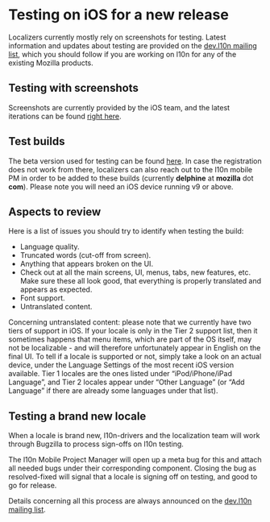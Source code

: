 # Testing on iOS for a new release

Localizers currently mostly rely on screenshots for testing. Latest information and updates about testing are provided on the [dev.l10n mailing list](https://lists.mozilla.org/listinfo/dev-l10n), which you should follow if you are working on l10n for any of the existing Mozilla products.

## Testing with screenshots

Screenshots are currently provided by the iOS team, and the latest iterations can be found [right here](https://drive.google.com/drive/folders/1VOq91kGIm0XuneKdSl48HCwTkwXCw_Ve).

## Test builds

The beta version used for testing can be found [here](https://www.mozilla.org/en-US/firefox/ios/testflight/). In case the registration does not work from there, localizers can also reach out to the l10n mobile PM in order to be added to these builds (currently **delphine** at **mozilla** dot **com**).
Please note you will need an iOS device running v9 or above.

## Aspects to review

Here is a list of issues you should try to identify when testing the build:
* Language quality.
* Truncated words (cut-off from screen).
* Anything that appears broken on the UI.
* Check out at all the main screens, UI, menus, tabs, new features, etc. Make sure these all look good, that everything is properly translated and appears as expected.
* Font support.
* Untranslated content.

Concerning untranslated content: please note that we currently have two tiers of support in iOS. If your locale is only in the Tier 2 support list, then it sometimes happens that menu items, which are part of the OS itself, may not be localizable - and will therefore unfortunately appear in English on the final UI. To tell if a locale is supported or not, simply take a look on an actual device, under the Language Settings of the most recent iOS version available. Tier 1 locales are the ones listed under “iPod/iPhone/iPad Language”, and Tier 2 locales appear under “Other Language” (or “Add Language” if there are already some languages under that list).

## Testing a brand new locale

When a locale is brand new, l10n-drivers and the localization team will work through Bugzilla to process sign-offs on l10n testing.

The l10n Mobile Project Manager will open up a meta bug for this and attach all needed bugs under their corresponding component. Closing the bug as resolved-fixed will signal that a locale is signing off on testing, and good to go for release.

Details concerning all this process are always announced on the [dev.l10n mailing list](https://lists.mozilla.org/listinfo/dev-l10n).
